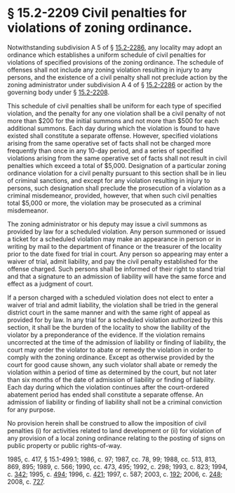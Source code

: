 # § 15.2-2209 Civil penalties for violations of zoning ordinance.

<p>Notwithstanding subdivision A 5 of § <a href='http://law.lis.virginia.gov/vacode/15.2-2286/'>15.2-2286</a>, any locality may adopt an ordinance which establishes a uniform schedule of civil penalties for violations of specified provisions of the zoning ordinance. The schedule of offenses shall not include any zoning violation resulting in injury to any persons, and the existence of a civil penalty shall not preclude action by the zoning administrator under subdivision A 4 of § <a href='http://law.lis.virginia.gov/vacode/15.2-2286/'>15.2-2286</a> or action by the governing body under § <a href='http://law.lis.virginia.gov/vacode/15.2-2208/'>15.2-2208</a>.</p><p>This schedule of civil penalties shall be uniform for each type of specified violation, and the penalty for any one violation shall be a civil penalty of not more than $200 for the initial summons and not more than $500 for each additional summons. Each day during which the violation is found to have existed shall constitute a separate offense. However, specified violations arising from the same operative set of facts shall not be charged more frequently than once in any 10-day period, and a series of specified violations arising from the same operative set of facts shall not result in civil penalties which exceed a total of $5,000. Designation of a particular zoning ordinance violation for a civil penalty pursuant to this section shall be in lieu of criminal sanctions, and except for any violation resulting in injury to persons, such designation shall preclude the prosecution of a violation as a criminal misdemeanor, provided, however, that when such civil penalties total $5,000 or more, the violation may be prosecuted as a criminal misdemeanor.</p><p>The zoning administrator or his deputy may issue a civil summons as provided by law for a scheduled violation. Any person summoned or issued a ticket for a scheduled violation may make an appearance in person or in writing by mail to the department of finance or the treasurer of the locality prior to the date fixed for trial in court. Any person so appearing may enter a waiver of trial, admit liability, and pay the civil penalty established for the offense charged. Such persons shall be informed of their right to stand trial and that a signature to an admission of liability will have the same force and effect as a judgment of court.</p><p>If a person charged with a scheduled violation does not elect to enter a waiver of trial and admit liability, the violation shall be tried in the general district court in the same manner and with the same right of appeal as provided for by law. In any trial for a scheduled violation authorized by this section, it shall be the burden of the locality to show the liability of the violator by a preponderance of the evidence. If the violation remains uncorrected at the time of the admission of liability or finding of liability, the court may order the violator to abate or remedy the violation in order to comply with the zoning ordinance. Except as otherwise provided by the court for good cause shown, any such violator shall abate or remedy the violation within a period of time as determined by the court, but not later than six months of the date of admission of liability or finding of liability. Each day during which the violation continues after the court-ordered abatement period has ended shall constitute a separate offense. An admission of liability or finding of liability shall not be a criminal conviction for any purpose.</p><p>No provision herein shall be construed to allow the imposition of civil penalties (i) for activities related to land development or (ii) for violation of any provision of a local zoning ordinance relating to the posting of signs on public property or public rights-of-way.</p><p>1985, c. 417, § 15.1-499.1; 1986, c. 97; 1987, cc. 78, 99; 1988, cc. 513, 813, 869, 895; 1989, c. 566; 1990, cc. 473, 495; 1992, c. 298; 1993, c. 823; 1994, c. <a href='http://lis.virginia.gov/cgi-bin/legp604.exe?941+ful+CHAP0342'>342</a>; 1995, c. <a href='http://lis.virginia.gov/cgi-bin/legp604.exe?951+ful+CHAP0494'>494</a>; 1996, c. <a href='http://lis.virginia.gov/cgi-bin/legp604.exe?961+ful+CHAP0421'>421</a>; 1997, c. 587; 2003, c. <a href='http://lis.virginia.gov/cgi-bin/legp604.exe?031+ful+CHAP0192'>192</a>; 2006, c. <a href='http://lis.virginia.gov/cgi-bin/legp604.exe?061+ful+CHAP0248'>248</a>; 2008, c. <a href='http://lis.virginia.gov/cgi-bin/legp604.exe?081+ful+CHAP0727'>727</a>.</p>
